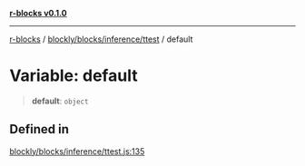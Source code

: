 [**r-blocks v0.1.0**](../../../../../README.md)

---

[r-blocks](../../../../../modules.md) / [blockly/blocks/inference/ttest](../README.md) / default

# Variable: default

> **default**: `object`

## Defined in

[blockly/blocks/inference/ttest.js:135](https://github.com/DhyeyMavani2003/r-blocks/blob/3c6fd2c845ebaab7af1ba61c432e0fe34ef7f334/src/pages/modules/blockly/blocks/inference/ttest.js#L135)
